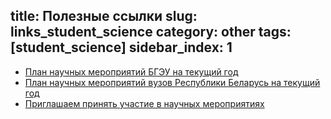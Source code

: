 title: Полезные ссылки
slug: links_student_science
category: other
tags: [student_science]
sidebar_index: 1
---

- [План научных мероприятий БГЭУ на текущий год](http://nir.bseu.by/conference/nauch_konfer.pdf)
- [План научных мероприятий вузов Республики Беларусь на текущий год](http://nir.bseu.by/scientific/study/extkonf/naukarb.pdf)
- [Приглашаем принять участие в научных мероприятиях](http://nir.bseu.by/scientific/study/extkonf.htm)
